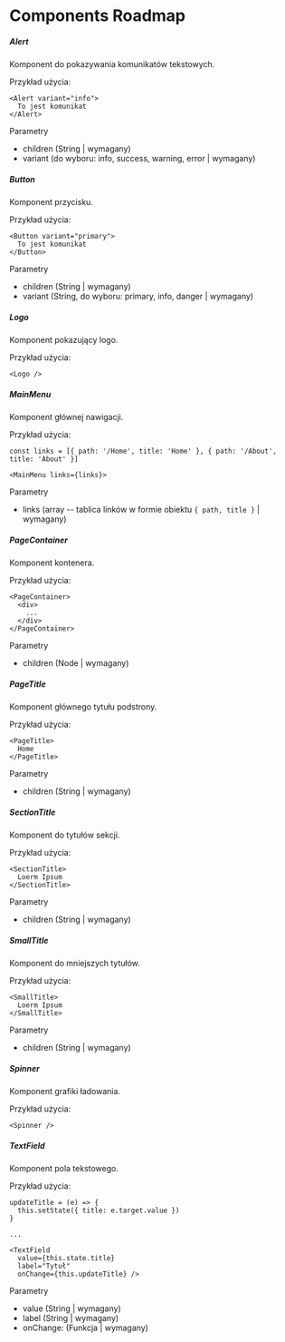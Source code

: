 # Components Roadmap

##### Alert

Komponent do pokazywania komunikatów tekstowych.

Przykład użycia:

```
<Alert variant="info">
  To jest komunikat
</Alert>
```

Parametry

- children (String | wymagany)
- variant (do wyboru: info, success, warning, error | wymagany)

##### Button

Komponent przycisku.

Przykład użycia:

```
<Button variant="primary">
  To jest komunikat
</Button>
```

Parametry

- children (String | wymagany)
- variant (String, do wyboru: primary, info, danger | wymagany)

##### Logo

Komponent pokazujący logo.

Przykład użycia:

```
<Logo />
```

##### MainMenu

Komponent głównej nawigacji.

Przykład użycia:

```
const links = [{ path: '/Home', title: 'Home' }, { path: '/About', title: 'About' }]

<MainMenu links={links}>
```

Parametry

- links (array -- tablica linków w formie obiektu `{ path, title }` | wymagany)

##### PageContainer

Komponent kontenera.

Przykład użycia:

```
<PageContainer>
  <div>
    ...
  </div>
</PageContainer>
```

Parametry

- children (Node | wymagany)

##### PageTitle

Komponent głównego tytułu podstrony.

Przykład użycia:

```
<PageTitle>
  Home
</PageTitle>
```

Parametry

- children (String | wymagany)

##### SectionTitle

Komponent do tytułów sekcji.

Przykład użycia:

```
<SectionTitle>
  Loerm Ipsum
</SectionTitle>
```

Parametry

- children (String | wymagany)

##### SmallTitle

Komponent do mniejszych tytułów.

Przykład użycia:

```
<SmallTitle>
  Loerm Ipsum
</SmallTitle>
```

Parametry

- children (String | wymagany)

##### Spinner

Komponent grafiki ładowania.

Przykład użycia:

```
<Spinner />
```

##### TextField

Komponent pola tekstowego.

Przykład użycia:

```
updateTitle = (e) => {
  this.setState({ title: e.target.value })
}

...

<TextField
  value={this.state.title}
  label="Tytuł"
  onChange={this.updateTitle} />
```

Parametry

- value (String | wymagany)
- label (String | wymagany)
- onChange: (Funkcja | wymagany)
